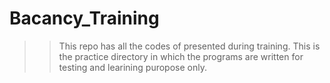 # Bacancy_Training
>> This repo has all the codes of presented during training.
>> This is the practice directory in which the programs are written for testing and learining puropose only. 